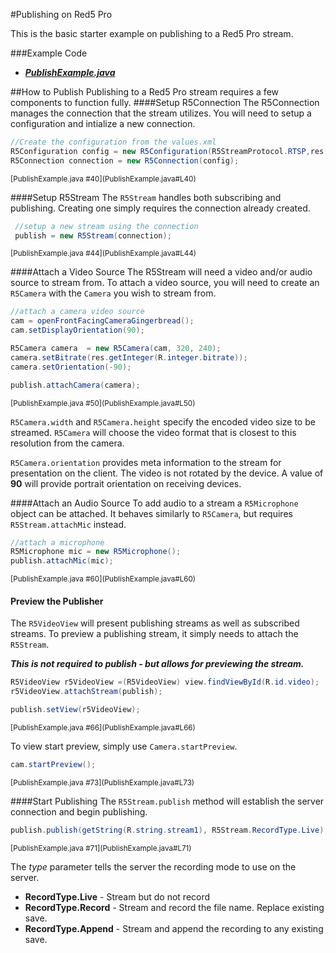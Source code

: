 #Publishing on Red5 Pro

This is the basic starter example on publishing to a Red5 Pro stream. 

###Example Code
- ***[PublishExample.java](PublishExample.java)***


##How to Publish
Publishing to a Red5 Pro stream requires a few components to function fully.
####Setup R5Connection
The R5Connection manages the connection that the stream utilizes.  You will need to setup a configuration and intialize a new connection.

```Java
//Create the configuration from the values.xml
R5Configuration config = new R5Configuration(R5StreamProtocol.RTSP,res.getString(R.string.domain), res.getInteger(R.integer.port), res.getString(R.string.context), 0.5f);
R5Connection connection = new R5Connection(config);
```
<sup>
[PublishExample.java #40](PublishExample.java#L40)
</sup>

####Setup R5Stream
The `R5Stream` handles both subscribing and publishing.  Creating one simply requires the connection already created.

```Java
 //setup a new stream using the connection
 publish = new R5Stream(connection);

```
<sup>
[PublishExample.java #44](PublishExample.java#L44)
</sup>

####Attach a Video Source
The R5Stream will need a video and/or audio source to stream from.  To attach a video source, you will need to create an `R5Camera` with the `Camera` you wish to stream from.

```Java
//attach a camera video source
cam = openFrontFacingCameraGingerbread();
cam.setDisplayOrientation(90);

R5Camera camera  = new R5Camera(cam, 320, 240);
camera.setBitrate(res.getInteger(R.integer.bitrate));
camera.setOrientation(-90);

publish.attachCamera(camera);
```
<sup>
[PublishExample.java #50](PublishExample.java#L50)
</sup>

`R5Camera.width` and `R5Camera.height` specify the encoded video size to be streamed.  `R5Camera` will choose the video format that is closest to this resolution from the camera.

`R5Camera.orientation` provides meta information to the stream for presentation on the client.  The video is not rotated by the device.  A value of **90** will provide portrait orientation on receiving devices.

####Attach an Audio Source
To add audio to a stream a `R5Microphone` object can be attached.  It behaves similarly to `R5Camera`, but requires `R5Stream.attachMic` instead.

```Java
//attach a microphone
R5Microphone mic = new R5Microphone();
publish.attachMic(mic);

```
<sup>
[PublishExample.java #60](PublishExample.java#L60)
</sup>

#### Preview the Publisher
The `R5VideoView` will present publishing streams as well as subscribed streams.  To preview a publishing stream, it simply needs to attach the `R5Stream`.   

***This is not required to publish - but allows for previewing the stream.***

```Java
R5VideoView r5VideoView =(R5VideoView) view.findViewById(R.id.video);
r5VideoView.attachStream(publish);

publish.setView(r5VideoView);
```
<sup>
[PublishExample.java #66](PublishExample.java#L66)
</sup>

To view start preview, simply use `Camera.startPreview`.

```Java
cam.startPreview();
```
<sup>
[PublishExample.java #73](PublishExample.java#L73)
</sup>

####Start Publishing
The `R5Stream.publish` method will establish the server connection and begin publishing.  

```Java
publish.publish(getString(R.string.stream1), R5Stream.RecordType.Live);
```
<sup>
[PublishExample.java #71](PublishExample.java#L71)
</sup>

The *type* parameter tells the server the recording mode to use on the server.

- **RecordType.Live** - Stream but do not record
- **RecordType.Record** - Stream and record the file name.  Replace existing save.
- **RecordType.Append** - Stream and append the recording to any existing save.

